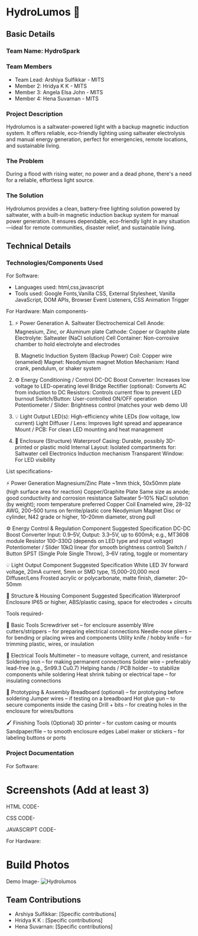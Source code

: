 # HydroLumos 🎯


## Basic Details
### Team Name: HydroSpark


### Team Members
- Team Lead: Arshiya Sulfikkar - MITS
- Member 2: Hridya K K - MITS
- Member 3: Angela Elsa John - MITS
- Member 4: Hena Suvarnan - MITS

### Project Description
Hydrolumos is a saltwater-powered light with a backup magnetic induction system. It offers reliable, eco-friendly lighting using saltwater electrolysis and manual energy generation, perfect for emergencies, remote locations, and sustainable living.

### The Problem 
During a flood with rising water, no power and a dead phone, there's a need for a reliable, effortless light source.

### The Solution 
Hydrolumos provides a clean, battery-free lighting solution powered by saltwater, with a built-in magnetic induction backup system for manual power generation. It ensures dependable, eco-friendly light in any situation—ideal for remote communities, disaster relief, and sustainable living.

## Technical Details
### Technologies/Components Used
For Software:
- Languages used: html,css,javascript
- Tools used: Google Fonts,Vanilla CSS, External Stylesheet, Vanilla JavaScript, DOM APIs, Browser Event Listeners, CSS Animation Trigger

For Hardware:
Main components-
1. ⚡ Power Generation
   A. Saltwater Electrochemical Cell
   Anode: Magnesium, Zinc, or Aluminum plate
   Cathode: Copper or Graphite plate
   Electrolyte: Saltwater (NaCl solution)
   Cell Container: Non-corrosive chamber to hold electrolyte and electrodes

   B. Magnetic Induction System (Backup Power)
      Coil: Copper wire (enameled)
      Magnet: Neodymium magnet
      Motion Mechanism: Hand crank, pendulum, or shaker system

3. ⚙️ Energy Conditioning / Control
   DC-DC Boost Converter: Increases low voltage to LED-operating level
   Bridge Rectifier (optional): Converts AC from induction to DC
   Resistors: Controls current flow to prevent LED burnout
   Switch/Button: User-controlled ON/OFF operation
   Potentiometer / Slider: Brightness control (matches your web demo UI)

4. 💡 Light Output
   LED(s): High-efficiency white LEDs (low voltage, low current)
   Light Diffuser / Lens: Improves light spread and appearance
   Mount / PCB: For clean LED mounting and heat management

5. 🧱 Enclosure (Structure)
   Waterproof Casing: Durable, possibly 3D-printed or plastic mold
   Internal Layout: Isolated compartments for:
   Saltwater cell
   Electronics
   Induction mechanism
   Transparent Window: For LED visibility

List specifications-

⚡ Power Generation
   Magnesium/Zinc Plate	~1mm thick, 50x50mm plate (high surface area for reaction)
   Copper/Graphite Plate	Same size as anode; good conductivity and corrosion resistance
   Saltwater	5–10% NaCl solution (by weight); room temperature preferred
   Copper Coil	Enameled wire, 28–32 AWG, 200–500 turns on ferrite/plastic core
   Neodymium Magnet	Disc or cylinder, N42 grade or higher, 10–20mm diameter, strong pull

⚙️ Energy Control & Regulation
   Component	Suggested Specification
   DC-DC Boost Converter	Input: 0.9–5V, Output: 3.3–5V, up to 600mA; e.g., MT3608 module
   Resistor	100–330Ω (depends on LED type and input voltage)
   Potentiometer / Slider	10kΩ linear (for smooth brightness control)
   Switch / Button	SPST (Single Pole Single Throw), 3–6V rating, toggle or momentary
   
💡 Light Output
   Component	Suggested Specification
   White LED	3V forward voltage, 20mA current, 5mm or SMD type, 15,000–20,000 mcd
   Diffuser/Lens	Frosted acrylic or polycarbonate, matte finish, diameter: 20–50mm

🧱 Structure & Housing
   Component	Suggested Specification
   Waterproof Enclosure	IP65 or higher, ABS/plastic casing, space for electrodes + circuits

Tools required-

🔧 Basic Tools
   Screwdriver set – for enclosure assembly
   Wire cutters/strippers – for preparing electrical connections
   Needle-nose pliers – for bending or placing wires and components
   Utility knife / hobby knife – for trimming plastic, wires, or insulation

🔌 Electrical Tools
   Multimeter – to measure voltage, current, and resistance
   Soldering iron – for making permanent connections
   Solder wire – preferably lead-free (e.g., Sn99.3 Cu0.7)
   Helping hands / PCB holder – to stabilize components while soldering
   Heat shrink tubing or electrical tape – for insulating connections

🧪 Prototyping & Assembly
   Breadboard (optional) – for prototyping before soldering
   Jumper wires – if testing on a breadboard
   Hot glue gun – to secure components inside the casing
   Drill + bits – for creating holes in the enclosure for wires/buttons

🖌️ Finishing Tools (Optional)
   3D printer – for custom casing or mounts
   Sandpaper/file – to smooth enclosure edges
   Label maker or stickers – for labeling buttons or ports


### Project Documentation
For Software:

# Screenshots (Add at least 3)
HTML CODE-

CSS CODE-

JAVASCRIPT CODE-


For Hardware:
# Build Photos
Demo Image-
![Hydrolumos](https://github.com/user-attachments/assets/c150345c-d5be-41ff-81b2-448d1b90c6a9)

## Team Contributions
- Arshiya Sulfikkar: [Specific contributions]
- Hridya K K : [Specific contributions]
- Hena Suvarnan: [Specific contributions]


